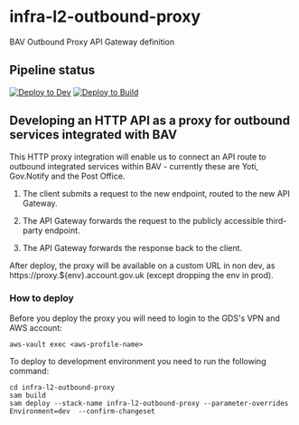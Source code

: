 # infra-l2-outbound-proxy

BAV Outbound Proxy API Gateway definition

## Pipeline status

[![Deploy to Dev](https://github.com/govuk-one-login/di-ipv-cri-bav-api/actions/workflows/post-merge-outbound-proxy-to-dev.yml/badge.svg)](https://github.com/govuk-one-login/di-ipv-cri-bav-api/actions/workflows/post-merge-outbound-proxy-to-dev.yml)
[![Deploy to Build](https://github.com/govuk-one-login/di-ipv-cri-bav-api/actions/workflows/post-merge-outbound-proxy-to-build.yml/badge.svg)](https://github.com/govuk-one-login/di-ipv-cri-bav-api/actions/workflows/post-merge-outbound-proxy-to-build.yml)

## Developing an HTTP API as a proxy for outbound services integrated with BAV

This HTTP proxy integration will enable us to connect an API route to outbound integrated services within BAV - currently these are Yoti, Gov.Notify and the Post Office.

1. The client submits a request to the new endpoint, routed to the new API Gateway.

2. The API Gateway forwards the request to the publicly accessible third-party endpoint.

3. The API Gateway forwards the response back to the client.

After deploy, the proxy will be available on a custom URL in non dev, as https://proxy.${env}.account.gov.uk (except dropping the env in prod).

### How to deploy ###

Before you deploy the proxy you will need to login to the GDS's VPN and AWS account:

```
aws-vault exec <aws-profile-name>
```

To deploy to development environment you need to run the following command:

```
cd infra-l2-outbound-proxy
sam build
sam deploy --stack-name infra-l2-outbound-proxy --parameter-overrides Environment=dev  --confirm-changeset
```
